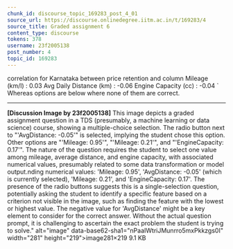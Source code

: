 ```yaml
---
chunk_id: discourse_topic_169283_post_4_01
source_url: https://discourse.onlinedegree.iitm.ac.in/t/169283/4
source_title: Graded assignment 6
content_type: discourse
tokens: 378
username: 23f2005138
post_number: 4
topic_id: 169283
---
```


 correlation for Karnataka between price retention and column
	Mileage (km/l) : 0.03
	Avg Daily Distance (km) : -0.06
	Engine Capacity (cc) : -0.04
`
Whereas options are below where none of them are correct.

---

**[Discussion Image by 23f2005138]** This image depicts a graded assignment question in a TDS (presumably, a machine learning or data science) course, showing a multiple-choice selection. The radio button next to "'AvgDistance: -0.05'" is selected, implying the student chose this option. Other options are "'Mileage: 0.95'", "'Mileage: 0.21'", and "'EngineCapacity: 0.17'". The nature of the question requires the student to select one value among mileage, average distance, and engine capacity, with associated numerical values, presumably related to some data transformation or model output.nding numerical values: 'Mileage: 0.95', 'AvgDistance: -0.05' (which is currently selected), 'Mileage: 0.21', and 'EngineCapacity: 0.17'. The presence of the radio buttons suggests this is a single-selection question, potentially asking the student to identify a specific feature based on a criterion not visible in the image, such as finding the feature with the lowest or highest value. The negative value for 'AvgDistance' might be a key element to consider for the correct answer. Without the actual question prompt, it is challenging to ascertain the exact problem the student is trying to solve." alt="image" data-base62-sha1="nPaaIWtriJMunrro5mxPkkzgs0I" width="281" height="219">image281×219 9.1 KB
